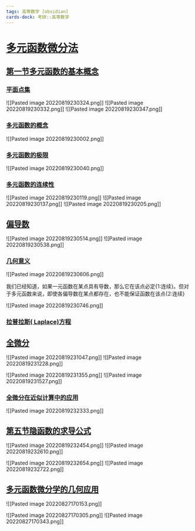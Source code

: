 ```yaml
---
tags: 高等数学 [obsidian]
cards-deck: 考研::高等数学
---
```



# [多元函数微分法](marginnote3app://note/950DF3C8-FA01-4311-8126-42D3ED9D1F9C)

## [第一节多元函数的基本概念](marginnote3app://note/9D046F88-A3F9-464F-A110-CD3AF2A812A5)
### [平面点集](marginnote3app://note/5811EC8F-0704-46DF-990F-75B96F8E982C)
![[Pasted image 20220819230324.png]]
![[Pasted image 20220819230332.png]]
![[Pasted image 20220819230347.png]]



### [多元函数的概念](marginnote3app://note/A005F378-FBAF-42C0-B0A0-833BD7F3FCC2)

![[Pasted image 20220819230002.png]]

### [多元函数的极限](marginnote3app://note/346875CA-9858-4034-B969-99412CD7A87B)
![[Pasted image 20220819230040.png]]

### [多元函数的连续性](marginnote3app://note/F7CB30FE-AA40-4857-87ED-DBA3A5B41929)
![[Pasted image 20220819230119.png]]
![[Pasted image 20220819230137.png]]
![[Pasted image 20220819230205.png]]

## [偏导数](marginnote3app://note/870CD9A1-5F2B-4676-992D-01C7D5DE0E7F)

![[Pasted image 20220819230514.png]]
![[Pasted image 20220819230538.png]]

### [几何意义](marginnote3app://note/5814A9A2-99A8-4521-A5EC-95EFD2ABD687)
![[Pasted image 20220819230606.png]]

我们已经知道，如果一元函数在某点具有导数，那么它在该点必定{1:连续}。但对于多元函数来说，即使各偏导数在某点都存在，也不能保证函数在该点{2:连续}

![[Pasted image 20220819230746.png]]

### [拉普拉斯( Laplace)方程](marginnote3app://note/5DA3D032-4D9D-432D-A598-CBD8E80BC63F)

## [全微分](marginnote3app://note/DC018F90-A504-4342-97A5-2D3D6ECF1F0F)
![[Pasted image 20220819231047.png]]
![[Pasted image 20220819231228.png]]


![[Pasted image 20220819231355.png]]
![[Pasted image 20220819231527.png]]

### [全微分在近似计算中的应用]() 
![[Pasted image 20220819232333.png]]

## [第五节隐函数的求导公式](marginnote3app://note/C826C967-3199-4E6A-BC3A-6307E70E6ED3)
![[Pasted image 20220819232454.png]]
![[Pasted image 20220819232610.png]]

![[Pasted image 20220819232654.png]]
![[Pasted image 20220819232722.png]]

## [多元函数微分学的几何应用](marginnote3app://note/19657278-3D15-4D4E-A6DA-4E3E2D493A36)
![[Pasted image 20220827170153.png]]

![[Pasted image 20220827170305.png]]
![[Pasted image 20220827170343.png]]
